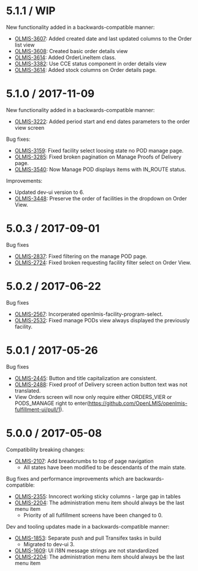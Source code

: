 5.1.1 / WIP
==================

New functionality added in a backwards-compatible manner:
* [OLMIS-3607](https://openlmis.atlassian.net/browse/OLMIS-3607): Added created date and last updated columns to the Order list view
* [OLMIS-3608](https://openlmis.atlassian.net/browse/OLMIS-3608): Created basic order details view
* [OLMIS-3614](https://openlmis.atlassian.net/browse/OLMIS-3614): Added OrderLineItem class.
* [OLMIS-3382](https://openlmis.atlassian.net/browse/OLMIS-3382): Use CCE status component in order details view
* [OLMIS-3614](https://openlmis.atlassian.net/browse/OLMIS-3614): Added stock columns on Order details page.

5.1.0 / 2017-11-09
==================

New functionality added in a backwards-compatible manner:
* [OLMIS-3222](https://openlmis.atlassian.net/browse/OLMIS-3222): Added period start and end dates parameters to the order view screen

Bug fixes:
* [OLMIS-3159](https://openlmis.atlassian.net/browse/OLMIS-3159): Fixed facility select loosing state no POD manage page.
* [OLMIS-3285](https://openlmis.atlassian.net/browse/OLMIS-3285): Fixed broken pagination on Manage Proofs of Delivery page.
* [OLMIS-3540](https://openlmis.atlassian.net/browse/OLMIS-3540): Now Manage POD displays items with IN_ROUTE status.

Improvements:
* Updated dev-ui version to 6.
* [OLMIS-3448](https://openlmis.atlassian.net/browse/OLMIS-3448): Preserve the order of facilities in the dropdown on Order View.

5.0.3 / 2017-09-01
==================

Bug fixes

* [OLMIS-2837](https://openlmis.atlassian.net/browse/OLMIS-2837): Fixed filtering on the manage POD page.
* [OLMIS-2724](https://openlmis.atlassian.net/browse/OLMIS-2724): Fixed broken requesting facility filter select on Order View.

5.0.2 / 2017-06-22
==================

Bug fixes

* [OLMIS-2567](https://openlmis.atlassian.net/browse/OLMIS-2567): Incorperated openlmis-facility-program-select.
* [OLMIS-2532](https://openlmis.atlassian.net/browse/OLMIS-2532): Fixed manage PODs view always displayed the previously facility.

5.0.1 / 2017-05-26
==================

Bug fixes

* [OLMIS-2445](https://openlmis.atlassian.net/browse/OLMIS-2445): Button and title capitalization are consistent.
* [OLMIS-2488](https://openlmis.atlassian.net/browse/OLMIS-2488): Fixed proof of Delivery screen action button text was not translated.
* View Orders screen will now only require either ORDERS_VIER or PODS_MANAGE right to enter(https://github.com/OpenLMIS/openlmis-fulfillment-ui/pull/1).

5.0.0 / 2017-05-08
==================

Compatibility breaking changes:
* [OLMIS-2107](https://openlmis.atlassian.net/browse/OLMIS-2107): Add breadcrumbs to top of page navigation
  * All states have been modified to be descendants of the main state.

Bug fixes and performance improvements which are backwards-compatible:

* [OLMIS-2355](https://openlmis.atlassian.net/browse/OLMIS-2355): Inncorect working sticky columns - large gap in tables
* [OLMIS-2204](https://openlmis.atlassian.net/browse/OLMIS-2204): The administration menu item should always be the last menu item
  * Priority of all fulfillment screens have been changed to 0.

Dev and tooling updates made in a backwards-compatible manner:

* [OLMIS-1853](https://openlmis.atlassian.net/browse/OLMIS-1853): Separate push and pull Transifex tasks in build
  * Migrated to dev-ui 3.
* [OLMIS-1609](https://openlmis.atlassian.net/browse/OLMIS-1609): UI i18N message strings are not standardized
* [OLMIS-2204](https://openlmis.atlassian.net/browse/OLMIS-2204): The administration menu item should always be the last menu item
